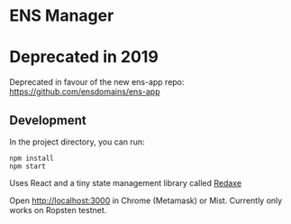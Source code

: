 # ENS Manager

# Deprecated in 2019

Deprecated in favour of the new ens-app repo: https://github.com/ensdomains/ens-app

## Development

In the project directory, you can run:

```
npm install
npm start
```

Uses React and a tiny state management library called [Redaxe](https://github.com/jefflau/redaxe)

Open [http://localhost:3000](http://localhost:3000) in Chrome (Metamask) or Mist. Currently only works on Ropsten testnet.
